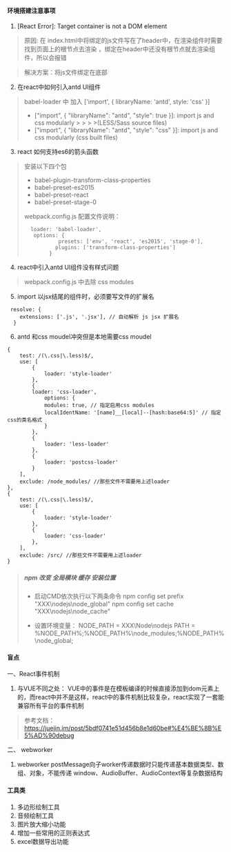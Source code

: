 
#### 环境搭建注意事项

1. [React Error]: Target container is not a DOM element

>  原因:  在 index.html中将绑定的js文件写在了header中，在渲染组件时需要找到页面上的根节点去渲染 ，绑定在header中还没有根节点就去渲染组件，所以会报错

> 解决方案：将js文件绑定在底部

2. 在react中如何引入antd UI组件

> babel-loader 中 加入  ['import', { libraryName: 'antd', style: 'css' }]
> 
> - ["import", { "libraryName": "antd", "style": true }]: import js and css modularly > > >  >(LESS/Sass source files)
> - ["import", { "libraryName": "antd", "style": "css" }]: import js and css modularly (css built files)

3. react 如何支持es6的箭头函数

> 安装以下四个包
> - babel-plugin-transform-class-properties
> - babel-preset-es2015
> - babel-preset-react
> - babel-preset-stage-0
>
>  webpack.config.js 配置文件说明：
>
> ```
>   loader: 'babel-loader',
>    options: {
>            presets: ['env', 'react', 'es2015', 'stage-0'],
>           plugins: ['transform-class-properties']
>         }
> ```

4. react中引入antd UI组件没有样式问题

> webpack.config.js 中去除  css modules

5. import 以jsx结尾的组件时，必须要写文件的扩展名

```
 resolve: {
    extensions: ['.js', '.jsx'], // 自动解析 js jsx 扩展名
  }
```

6. antd 和css moudel冲突但是本地需要css moudel


```
{
    test: /(\.css|\.less)$/,
    use: [
        {
            loader: 'style-loader'
        },
        {
        loader: 'css-loader',
            options: {
            modules: true, // 指定启用css modules
            localIdentName: '[name]__[local]--[hash:base64:5]' // 指定css的类名格式
            }
        },
        {
            loader: 'less-loader'
        },
        {
            loader: 'postcss-loader'
        }
    ],
    exclude: /node_modules/ //那些文件不需要用上述loader
},
{
    test: /(\.css|\.less)$/,
    use: [
        {
            loader: 'style-loader'
        },
        {
            loader: 'css-loader'
        },
    ],
    exclude: /src/ //那些文件不需要用上述loader
}
```

> #####  npm  改变 全局模块 缓存 安装位置
>
> - 启动CMD依次执行以下两条命令
npm config set prefix "XXX\nodejs\node_global"
npm config set cache "XXX\nodejs\node_cache"
>
>- 设置环境变量：
NODE_PATH = XXX\Node\nodejs
PATH = %NODE_PATH%\;%NODE_PATH%\node_modules;%NODE_PATH%\node_global;


#### 盲点
一、React事件机制 
1.  与VUE不同之处： VUE中的事件是在模板编译的时候直接添加到dom元素上的，而react中并不是这样，react中的事件机制比较复杂，react实现了一套能兼容所有平台的事件机制

> 参考文档： https://juejin.im/post/5bdf0741e51d456b8e1d60be#%E4%BE%8B%E5%AD%90debug

二、 webworker

1. webworker postMessage向子worker传递数据时只能传递基本数据类型、数组、对象，不能传递 window、AudioBuffer、AudioContext等复杂数据结构





#### 工具类 
1. 多边形绘制工具
2. 音频绘制工具
3. 图片放大缩小功能
4. 增加一些常用的正则表达式
5. excel数据导出功能








